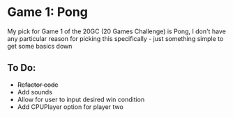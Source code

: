 # Game 1: Pong

My pick for Game 1 of the 20GC (20 Games Challenge) is Pong, I don't have any particular reason for picking this specifically - just something simple to get some basics down 

## To Do:
- ~~Refactor code~~
- Add sounds
- Allow for user to input desired win condition
- Add CPUPlayer option for player two
